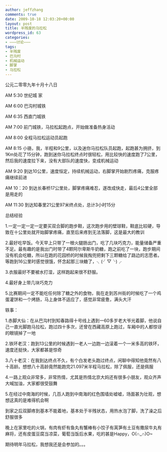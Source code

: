 ```yaml
---
author: jeffzhang
comments: true
date: 2009-10-18 12:03:20+00:00
layout: post
title: 半残废的马拉松
wordpress_id: 63
categories:
- ———讨论———
tags:
- 半残废
- 巴沟村
- 机械运动
- 脚掌
- 马拉松
---
```


公元二零零九年十月十八日

AM 5:30 世纪城 家

AM 6:00 巴沟村城铁

AM 6:35 西直门城铁

AM 7:00 前门城铁，马拉松起跑点，开始做准备热身活动

AM 8:00 全程马拉松运动员起跑

AM 8:15 小骆，我，半程和9公里，以及迷你马拉松队员起跑，起跑甚为拥挤，到1Km处花了15分钟，跑到迷你马拉松终点时很轻松，用比较快的速度跑了7公里，然后我的速度拉下来，没有大部队的速度快，变成机械运动

AM 9:20 到达10公里，速度恒定，持续机械运动，右脚掌开始剧烈疼痛，克服疼痛继续前进

AM 10：20 到达长春桥17公里处，脚掌疼痛难忍，遂改成快走，最后4公里全部是用走的

AM 11:30 到达知春里21公里97米终点处，总计3小时15分

总结经验

1.一定一定一定一定要买双合脚的跑步鞋，这次跑步用的壁球鞋，鞋底比较硬，导致在十公里处就开始脚掌疼痛，直至后来疼到无法落脚，这是最大的教训

2.最好吃早饭。今天早上只带了一根火腿肠出门，吃了几块巧克力，能量储备严重不足。最有趣的是我出门时带了4颗阿尔卑斯牛奶糖，跑之前吃了一块，跑步期间没有机会吃糖，所以在跑的花园桥的时候我掏兜把剩下三颗糖给了路边的志愿者。等跑到16公里时感觉很饿，怀念起那三块糖了，╮(╯▽╰)╭

3.衣服最好不要被水打湿，这样跑起来很不舒服。

4.最好身上带几块巧克力

5.比赛期间一定不能吃任何除了糖之外的食物，我在走到苏州街的时候吃了一个鸡蛋灌饼和一个烤肠，马上身体不适应了，感觉非常疲惫，满头大汗

轶事：

1.赤脚大仙：在从巴沟村到知春路得十号线上遇到一60多岁老大爷光着脚，他说自己一直光脚跑马拉松，跑过四十多次，还曾在西藏高原上跑过，车厢中的人都惊讶的眼镜掉了一地

2.铁环老汉：跑到13公里的时候遇到一老人一边跑一边滚着一个一米多高的铁环，速度还挺快，大家都甚是惊奇

3.八十老汉：在我到达终点不久，有个白发老头跑过终点，闲聊中得知他竟然有八十高龄。想想八十高龄竟然能跑完21.097米半程马拉松，除了佩服，还是佩服

4.一路上观众非常多，非常热情，尤其是热情北京大妈还有很多小朋友，观众齐声大喊加油，大家都很受鼓舞

5.在经过中南海的时候，几百人跑到中南海的红色围墙处嘘嘘，场面甚为壮观，想想这真的是难得机会啊

到家之后双脚疼到基本不能着地，基本处于半残状态，用热水泡了脚，洗了澡之后舒服很多

晚上在家里吃的火锅，有肉有虾有鱼丸有蟹棒有小饺子有莴笋有土豆有撒尿牛丸有麻将，还有皮蛋豆腐当凉菜，葡萄当饭后水果，吃的甚是Happy，O(∩_∩)O~

期待明年马拉松，我想我还是会参加的。。。

